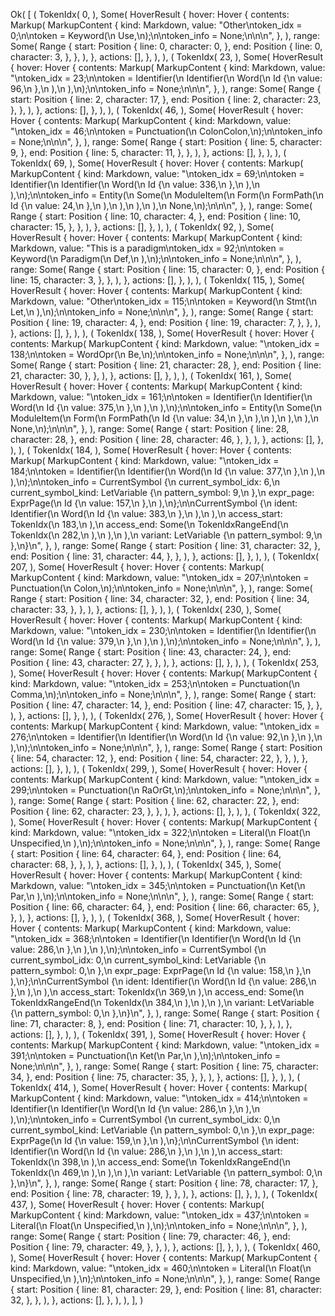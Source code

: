 Ok(
    [
        (
            TokenIdx(
                0,
            ),
            Some(
                HoverResult {
                    hover: Hover {
                        contents: Markup(
                            MarkupContent {
                                kind: Markdown,
                                value: "Other\ntoken_idx = 0;\n\ntoken = Keyword(\n    Use,\n);\n\ntoken_info = None;\n\n\n",
                            },
                        ),
                        range: Some(
                            Range {
                                start: Position {
                                    line: 0,
                                    character: 0,
                                },
                                end: Position {
                                    line: 0,
                                    character: 3,
                                },
                            },
                        ),
                    },
                    actions: [],
                },
            ),
        ),
        (
            TokenIdx(
                23,
            ),
            Some(
                HoverResult {
                    hover: Hover {
                        contents: Markup(
                            MarkupContent {
                                kind: Markdown,
                                value: "\ntoken_idx = 23;\n\ntoken = Identifier(\n    Identifier(\n        Word(\n            Id {\n                value: 96,\n            },\n        ),\n    ),\n);\n\ntoken_info = None;\n\n\n",
                            },
                        ),
                        range: Some(
                            Range {
                                start: Position {
                                    line: 2,
                                    character: 17,
                                },
                                end: Position {
                                    line: 2,
                                    character: 23,
                                },
                            },
                        ),
                    },
                    actions: [],
                },
            ),
        ),
        (
            TokenIdx(
                46,
            ),
            Some(
                HoverResult {
                    hover: Hover {
                        contents: Markup(
                            MarkupContent {
                                kind: Markdown,
                                value: "\ntoken_idx = 46;\n\ntoken = Punctuation(\n    ColonColon,\n);\n\ntoken_info = None;\n\n\n",
                            },
                        ),
                        range: Some(
                            Range {
                                start: Position {
                                    line: 5,
                                    character: 9,
                                },
                                end: Position {
                                    line: 5,
                                    character: 11,
                                },
                            },
                        ),
                    },
                    actions: [],
                },
            ),
        ),
        (
            TokenIdx(
                69,
            ),
            Some(
                HoverResult {
                    hover: Hover {
                        contents: Markup(
                            MarkupContent {
                                kind: Markdown,
                                value: "\ntoken_idx = 69;\n\ntoken = Identifier(\n    Identifier(\n        Word(\n            Id {\n                value: 336,\n            },\n        ),\n    ),\n);\n\ntoken_info = Entity(\n    Some(\n        ModuleItem(\n            Form(\n                FormPath(\n                    Id {\n                        value: 24,\n                    },\n                ),\n            ),\n        ),\n    ),\n    None,\n);\n\n\n",
                            },
                        ),
                        range: Some(
                            Range {
                                start: Position {
                                    line: 10,
                                    character: 4,
                                },
                                end: Position {
                                    line: 10,
                                    character: 15,
                                },
                            },
                        ),
                    },
                    actions: [],
                },
            ),
        ),
        (
            TokenIdx(
                92,
            ),
            Some(
                HoverResult {
                    hover: Hover {
                        contents: Markup(
                            MarkupContent {
                                kind: Markdown,
                                value: "This is a paradigm\ntoken_idx = 92;\n\ntoken = Keyword(\n    Paradigm(\n        Def,\n    ),\n);\n\ntoken_info = None;\n\n\n",
                            },
                        ),
                        range: Some(
                            Range {
                                start: Position {
                                    line: 15,
                                    character: 0,
                                },
                                end: Position {
                                    line: 15,
                                    character: 3,
                                },
                            },
                        ),
                    },
                    actions: [],
                },
            ),
        ),
        (
            TokenIdx(
                115,
            ),
            Some(
                HoverResult {
                    hover: Hover {
                        contents: Markup(
                            MarkupContent {
                                kind: Markdown,
                                value: "Other\ntoken_idx = 115;\n\ntoken = Keyword(\n    Stmt(\n        Let,\n    ),\n);\n\ntoken_info = None;\n\n\n",
                            },
                        ),
                        range: Some(
                            Range {
                                start: Position {
                                    line: 19,
                                    character: 4,
                                },
                                end: Position {
                                    line: 19,
                                    character: 7,
                                },
                            },
                        ),
                    },
                    actions: [],
                },
            ),
        ),
        (
            TokenIdx(
                138,
            ),
            Some(
                HoverResult {
                    hover: Hover {
                        contents: Markup(
                            MarkupContent {
                                kind: Markdown,
                                value: "\ntoken_idx = 138;\n\ntoken = WordOpr(\n    Be,\n);\n\ntoken_info = None;\n\n\n",
                            },
                        ),
                        range: Some(
                            Range {
                                start: Position {
                                    line: 21,
                                    character: 28,
                                },
                                end: Position {
                                    line: 21,
                                    character: 30,
                                },
                            },
                        ),
                    },
                    actions: [],
                },
            ),
        ),
        (
            TokenIdx(
                161,
            ),
            Some(
                HoverResult {
                    hover: Hover {
                        contents: Markup(
                            MarkupContent {
                                kind: Markdown,
                                value: "\ntoken_idx = 161;\n\ntoken = Identifier(\n    Identifier(\n        Word(\n            Id {\n                value: 375,\n            },\n        ),\n    ),\n);\n\ntoken_info = Entity(\n    Some(\n        ModuleItem(\n            Form(\n                FormPath(\n                    Id {\n                        value: 34,\n                    },\n                ),\n            ),\n        ),\n    ),\n    None,\n);\n\n\n",
                            },
                        ),
                        range: Some(
                            Range {
                                start: Position {
                                    line: 28,
                                    character: 28,
                                },
                                end: Position {
                                    line: 28,
                                    character: 46,
                                },
                            },
                        ),
                    },
                    actions: [],
                },
            ),
        ),
        (
            TokenIdx(
                184,
            ),
            Some(
                HoverResult {
                    hover: Hover {
                        contents: Markup(
                            MarkupContent {
                                kind: Markdown,
                                value: "\ntoken_idx = 184;\n\ntoken = Identifier(\n    Identifier(\n        Word(\n            Id {\n                value: 377,\n            },\n        ),\n    ),\n);\n\ntoken_info = CurrentSymbol {\n    current_symbol_idx: 6,\n    current_symbol_kind: LetVariable {\n        pattern_symbol: 9,\n    },\n    expr_page: ExprPage(\n        Id {\n            value: 157,\n        },\n    ),\n};\n\nCurrentSymbol {\n    ident: Identifier(\n        Word(\n            Id {\n                value: 383,\n            },\n        ),\n    ),\n    access_start: TokenIdx(\n        183,\n    ),\n    access_end: Some(\n        TokenIdxRangeEnd(\n            TokenIdx(\n                282,\n            ),\n        ),\n    ),\n    variant: LetVariable {\n        pattern_symbol: 9,\n    },\n}\n",
                            },
                        ),
                        range: Some(
                            Range {
                                start: Position {
                                    line: 31,
                                    character: 32,
                                },
                                end: Position {
                                    line: 31,
                                    character: 44,
                                },
                            },
                        ),
                    },
                    actions: [],
                },
            ),
        ),
        (
            TokenIdx(
                207,
            ),
            Some(
                HoverResult {
                    hover: Hover {
                        contents: Markup(
                            MarkupContent {
                                kind: Markdown,
                                value: "\ntoken_idx = 207;\n\ntoken = Punctuation(\n    Colon,\n);\n\ntoken_info = None;\n\n\n",
                            },
                        ),
                        range: Some(
                            Range {
                                start: Position {
                                    line: 34,
                                    character: 32,
                                },
                                end: Position {
                                    line: 34,
                                    character: 33,
                                },
                            },
                        ),
                    },
                    actions: [],
                },
            ),
        ),
        (
            TokenIdx(
                230,
            ),
            Some(
                HoverResult {
                    hover: Hover {
                        contents: Markup(
                            MarkupContent {
                                kind: Markdown,
                                value: "\ntoken_idx = 230;\n\ntoken = Identifier(\n    Identifier(\n        Word(\n            Id {\n                value: 379,\n            },\n        ),\n    ),\n);\n\ntoken_info = None;\n\n\n",
                            },
                        ),
                        range: Some(
                            Range {
                                start: Position {
                                    line: 43,
                                    character: 24,
                                },
                                end: Position {
                                    line: 43,
                                    character: 27,
                                },
                            },
                        ),
                    },
                    actions: [],
                },
            ),
        ),
        (
            TokenIdx(
                253,
            ),
            Some(
                HoverResult {
                    hover: Hover {
                        contents: Markup(
                            MarkupContent {
                                kind: Markdown,
                                value: "\ntoken_idx = 253;\n\ntoken = Punctuation(\n    Comma,\n);\n\ntoken_info = None;\n\n\n",
                            },
                        ),
                        range: Some(
                            Range {
                                start: Position {
                                    line: 47,
                                    character: 14,
                                },
                                end: Position {
                                    line: 47,
                                    character: 15,
                                },
                            },
                        ),
                    },
                    actions: [],
                },
            ),
        ),
        (
            TokenIdx(
                276,
            ),
            Some(
                HoverResult {
                    hover: Hover {
                        contents: Markup(
                            MarkupContent {
                                kind: Markdown,
                                value: "\ntoken_idx = 276;\n\ntoken = Identifier(\n    Identifier(\n        Word(\n            Id {\n                value: 92,\n            },\n        ),\n    ),\n);\n\ntoken_info = None;\n\n\n",
                            },
                        ),
                        range: Some(
                            Range {
                                start: Position {
                                    line: 54,
                                    character: 12,
                                },
                                end: Position {
                                    line: 54,
                                    character: 22,
                                },
                            },
                        ),
                    },
                    actions: [],
                },
            ),
        ),
        (
            TokenIdx(
                299,
            ),
            Some(
                HoverResult {
                    hover: Hover {
                        contents: Markup(
                            MarkupContent {
                                kind: Markdown,
                                value: "\ntoken_idx = 299;\n\ntoken = Punctuation(\n    RaOrGt,\n);\n\ntoken_info = None;\n\n\n",
                            },
                        ),
                        range: Some(
                            Range {
                                start: Position {
                                    line: 62,
                                    character: 22,
                                },
                                end: Position {
                                    line: 62,
                                    character: 23,
                                },
                            },
                        ),
                    },
                    actions: [],
                },
            ),
        ),
        (
            TokenIdx(
                322,
            ),
            Some(
                HoverResult {
                    hover: Hover {
                        contents: Markup(
                            MarkupContent {
                                kind: Markdown,
                                value: "\ntoken_idx = 322;\n\ntoken = Literal(\n    Float(\n        Unspecified,\n    ),\n);\n\ntoken_info = None;\n\n\n",
                            },
                        ),
                        range: Some(
                            Range {
                                start: Position {
                                    line: 64,
                                    character: 64,
                                },
                                end: Position {
                                    line: 64,
                                    character: 68,
                                },
                            },
                        ),
                    },
                    actions: [],
                },
            ),
        ),
        (
            TokenIdx(
                345,
            ),
            Some(
                HoverResult {
                    hover: Hover {
                        contents: Markup(
                            MarkupContent {
                                kind: Markdown,
                                value: "\ntoken_idx = 345;\n\ntoken = Punctuation(\n    Ket(\n        Par,\n    ),\n);\n\ntoken_info = None;\n\n\n",
                            },
                        ),
                        range: Some(
                            Range {
                                start: Position {
                                    line: 66,
                                    character: 64,
                                },
                                end: Position {
                                    line: 66,
                                    character: 65,
                                },
                            },
                        ),
                    },
                    actions: [],
                },
            ),
        ),
        (
            TokenIdx(
                368,
            ),
            Some(
                HoverResult {
                    hover: Hover {
                        contents: Markup(
                            MarkupContent {
                                kind: Markdown,
                                value: "\ntoken_idx = 368;\n\ntoken = Identifier(\n    Identifier(\n        Word(\n            Id {\n                value: 286,\n            },\n        ),\n    ),\n);\n\ntoken_info = CurrentSymbol {\n    current_symbol_idx: 0,\n    current_symbol_kind: LetVariable {\n        pattern_symbol: 0,\n    },\n    expr_page: ExprPage(\n        Id {\n            value: 158,\n        },\n    ),\n};\n\nCurrentSymbol {\n    ident: Identifier(\n        Word(\n            Id {\n                value: 286,\n            },\n        ),\n    ),\n    access_start: TokenIdx(\n        369,\n    ),\n    access_end: Some(\n        TokenIdxRangeEnd(\n            TokenIdx(\n                384,\n            ),\n        ),\n    ),\n    variant: LetVariable {\n        pattern_symbol: 0,\n    },\n}\n",
                            },
                        ),
                        range: Some(
                            Range {
                                start: Position {
                                    line: 71,
                                    character: 8,
                                },
                                end: Position {
                                    line: 71,
                                    character: 10,
                                },
                            },
                        ),
                    },
                    actions: [],
                },
            ),
        ),
        (
            TokenIdx(
                391,
            ),
            Some(
                HoverResult {
                    hover: Hover {
                        contents: Markup(
                            MarkupContent {
                                kind: Markdown,
                                value: "\ntoken_idx = 391;\n\ntoken = Punctuation(\n    Ket(\n        Par,\n    ),\n);\n\ntoken_info = None;\n\n\n",
                            },
                        ),
                        range: Some(
                            Range {
                                start: Position {
                                    line: 75,
                                    character: 34,
                                },
                                end: Position {
                                    line: 75,
                                    character: 35,
                                },
                            },
                        ),
                    },
                    actions: [],
                },
            ),
        ),
        (
            TokenIdx(
                414,
            ),
            Some(
                HoverResult {
                    hover: Hover {
                        contents: Markup(
                            MarkupContent {
                                kind: Markdown,
                                value: "\ntoken_idx = 414;\n\ntoken = Identifier(\n    Identifier(\n        Word(\n            Id {\n                value: 286,\n            },\n        ),\n    ),\n);\n\ntoken_info = CurrentSymbol {\n    current_symbol_idx: 0,\n    current_symbol_kind: LetVariable {\n        pattern_symbol: 0,\n    },\n    expr_page: ExprPage(\n        Id {\n            value: 159,\n        },\n    ),\n};\n\nCurrentSymbol {\n    ident: Identifier(\n        Word(\n            Id {\n                value: 286,\n            },\n        ),\n    ),\n    access_start: TokenIdx(\n        398,\n    ),\n    access_end: Some(\n        TokenIdxRangeEnd(\n            TokenIdx(\n                469,\n            ),\n        ),\n    ),\n    variant: LetVariable {\n        pattern_symbol: 0,\n    },\n}\n",
                            },
                        ),
                        range: Some(
                            Range {
                                start: Position {
                                    line: 78,
                                    character: 17,
                                },
                                end: Position {
                                    line: 78,
                                    character: 19,
                                },
                            },
                        ),
                    },
                    actions: [],
                },
            ),
        ),
        (
            TokenIdx(
                437,
            ),
            Some(
                HoverResult {
                    hover: Hover {
                        contents: Markup(
                            MarkupContent {
                                kind: Markdown,
                                value: "\ntoken_idx = 437;\n\ntoken = Literal(\n    Float(\n        Unspecified,\n    ),\n);\n\ntoken_info = None;\n\n\n",
                            },
                        ),
                        range: Some(
                            Range {
                                start: Position {
                                    line: 79,
                                    character: 46,
                                },
                                end: Position {
                                    line: 79,
                                    character: 49,
                                },
                            },
                        ),
                    },
                    actions: [],
                },
            ),
        ),
        (
            TokenIdx(
                460,
            ),
            Some(
                HoverResult {
                    hover: Hover {
                        contents: Markup(
                            MarkupContent {
                                kind: Markdown,
                                value: "\ntoken_idx = 460;\n\ntoken = Literal(\n    Float(\n        Unspecified,\n    ),\n);\n\ntoken_info = None;\n\n\n",
                            },
                        ),
                        range: Some(
                            Range {
                                start: Position {
                                    line: 81,
                                    character: 29,
                                },
                                end: Position {
                                    line: 81,
                                    character: 32,
                                },
                            },
                        ),
                    },
                    actions: [],
                },
            ),
        ),
    ],
)